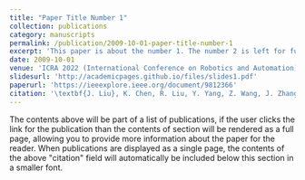 ```yaml
---
title: "Paper Title Number 1"
collection: publications
category: manuscripts
permalink: /publication/2009-10-01-paper-title-number-1
excerpt: 'This paper is about the number 1. The number 2 is left for future work.'
date: 2009-10-01
venue: 'ICRA 2022 (International Conference on Robotics and Automation)'
slidesurl: 'http://academicpages.github.io/files/slides1.pdf'
paperurl: 'https://ieeexplore.ieee.org/document/9812366'
citation: '\textbf{J. Liu}, K. Chen, R. Liu, Y. Yang, Z. Wang, J. Zhang, Robust and Accurate Multi-Agent SLAM with Efficient Communication for Smart Mobiles'
---
```


The contents above will be part of a list of publications, if the user clicks the link for the publication than the contents of section will be rendered as a full page, allowing you to provide more information about the paper for the reader. When publications are displayed as a single page, the contents of the above "citation" field will automatically be included below this section in a smaller font.
